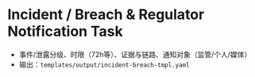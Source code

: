 # Incident / Breach & Regulator Notification Task

- 事件/泄露分级、时限（72h等）、证据与链路、通知对象（监管/个人/媒体）
- 输出：`templates/output/incident-breach-tmpl.yaml`
